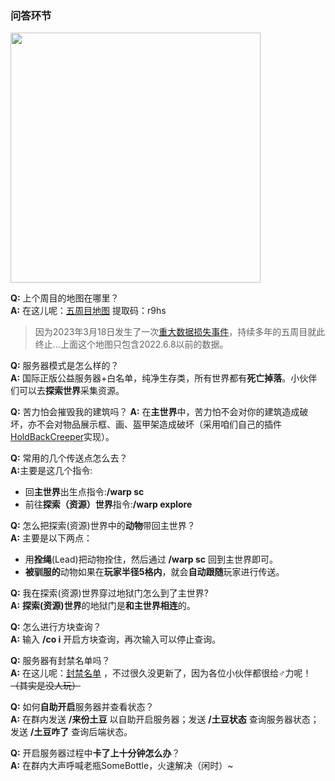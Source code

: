 ### 问答环节  

<img src='https://ae02.alicdn.com/kf/H6212ca90ea024b4784c571cc7d823ce1h.jpg' style='width:400px' referrerpolicy="no-referrer"></img>  

**Q:** 上个周目的地图在哪里？  
**A:** 在这儿呢：[五周目地图](https://pan.baidu.com/s/1i-mGx6c9DWWPnIjN12tzQA) 提取码：r9hs  

> 因为2023年3月18日发生了一次[重大数据损失事件](https://typecho.imbottle.com/index.php/archives/52/)，持续多年的五周目就此终止...上面这个地图只包含2022.6.8以前的数据。

**Q:** 服务器模式是怎么样的？  
**A:** 国际正版公益服务器+白名单，纯净生存类，所有世界都有**死亡掉落**。小伙伴们可以去**探索世界**采集资源。

**Q:** 苦力怕会摧毁我的建筑吗？
**A:** 在**主世界**中，苦力怕不会对你的建筑造成破坏，亦不会对物品展示框、画、盔甲架造成破坏（采用咱们自己的插件[HoldBackCreeper](https://github.com/Bottle-M/HoldBackCreeper/)实现）。 

<p style='margin-bottom:0'><strong>Q:</strong> 常用的几个传送点怎么去？<br><strong>A:</strong>主要是这几个指令:</p>   

* 回**主世界**出生点指令:**/warp sc**  
* 前往**探索（资源）世界**指令:**/warp explore**  

**Q:** 怎么把探索(资源)世界中的**动物**带回主世界？  
**A:** 主要是以下两点：  

* 用**拴绳**(Lead)把动物拴住，然后通过 **/warp sc** 回到主世界即可。  
* **被驯服的**动物如果在**玩家半径5格内**，就会**自动跟随**玩家进行传送。

**Q:** 我在探索(资源)世界穿过地狱门怎么到了主世界?  
**A:** **探索(资源)世界**的地狱门是**和主世界相连**的。

**Q:** 怎么进行方块查询？  
**A:** 输入 **/co i** 开启方块查询，再次输入可以停止查询。  

**Q:** 服务器有封禁名单吗？  
**A:** 在这儿呢：[封禁名单](https://shimo.im/doc/ASQZK52LZqcRi1Mq?r=OR4O8R/) ，不过很久没更新了，因为各位小伙伴都很给♂力呢！~~（其实是没人玩）~~ 

**Q:** 如何**自助开启**服务器并查看状态？  
**A:** 在群内发送 **/来份土豆** 以自助开启服务器；发送 **/土豆状态** 查询服务器状态；发送 **/土豆咋了** 查询后端状态。 

**Q:** 开启服务器过程中**卡了上十分钟怎么办**？  
**A:** 在群内大声呼喊老瓶SomeBottle，火速解决（闲时）~   

